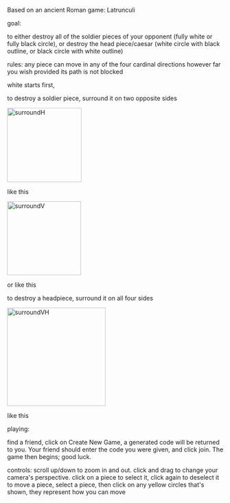 Based on an ancient Roman game: Latrunculi

goal: 

to either destroy all of the soldier pieces of your opponent (fully white or fully black circle), or destroy the head piece/caesar (white circle with black outline, or black circle with white outline)

rules:
any piece can move in any of the four cardinal directions however far you wish provided its path is not blocked

white starts first,

to destroy a soldier piece, surround it on two opposite sides 


<img width="173" alt="surroundH" src="https://github.com/user-attachments/assets/eb9c4b2b-1c34-4566-98d4-514ebd301031">

like this

<img width="172" alt="surroundV" src="https://github.com/user-attachments/assets/dad8cbee-13dc-4a09-ae61-2c41f2c27a8f">

or like this

to destroy a headpiece, surround it on all four sides

<img width="229" alt="surroundVH" src="https://github.com/user-attachments/assets/576c5a92-239c-4b80-a1d5-68feba7b7005">

like this


playing:

find a friend, 
click on Create New Game, a generated code will be returned to you. Your friend should enter the code you were given, and click join.
The game then begins; good luck.

controls:
scroll up/down to zoom in and out.
click and drag to change your camera's perspective.
click on a piece to select it, click again to deselect it
to move a piece, select a piece, then click on any yellow circles that's shown, they represent how you can move



